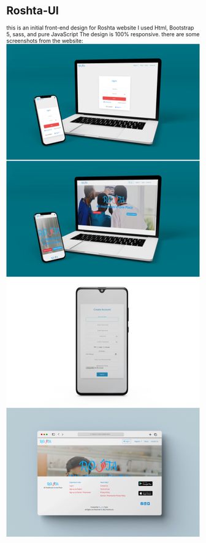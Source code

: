 # Roshta-UI
this is an initial front-end design for Roshta website 
I used Html, Bootstrap 5, sass, and pure JavaScript 
The design is 100% responsive.
there are some screenshots from the website:
![landing Page](assets/images/readme/responsive1.jpg)
![login page](assets/images/readme/responsive2.jpg)
![create account](assets/images/readme/mobileFinal1.jpg)
![hero slider](assets/images/readme/desktop1.jpg)

